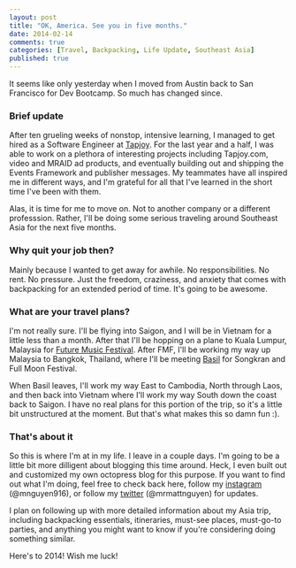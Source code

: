 ```yaml
---
layout: post
title: "OK, America. See you in five months."
date: 2014-02-14
comments: true
categories: [Travel, Backpacking, Life Update, Southeast Asia]
published: true
---
```


It seems like only yesterday when I moved from Austin back to San Francisco for Dev Bootcamp. So much has changed since.

<!-- more -->

### Brief update

After ten grueling weeks of nonstop, intensive learning, I managed to get hired as a Software Engineer at [Tapjoy](http://www.tapjoy.com). For the last year and a half, I was able to work on a plethora of interesting projects including Tapjoy.com, video and MRAID ad products, and eventually building out and shipping the Events Framework and publisher messages. My teammates have all inspired me in different ways, and I'm grateful for all that I've learned in the short time I've been with them.

Alas, it is time for me to move on. Not to another company or a different professsion. Rather, I'll be doing some serious traveling around Southeast Asia for the next five months.

### Why quit your job then?

Mainly because I wanted to get away for awhile. No responsibilities. No rent. No pressure. Just the freedom, craziness, and anxiety that comes with backpacking for an extended period of time. It's going to be awesome.

### What are your travel plans?

I'm not really sure. I'll be flying into Saigon, and I will be in Vietnam for a little less than a month. After that I'll be hopping on a plane to Kuala Lumpur, Malaysia for [Future Music Festival](http://www.futuremusicfestival.asia/2014/). After FMF, I'll be working my way up Malaysia to Bangkok, Thailand, where I'll be meeting [Basil](http://www.bsiddiqui.com) for Songkran and Full Moon Festival.

When Basil leaves, I'll work my way East to Cambodia, North through Laos, and then back into Vietnam where I'll work my way South down the coast back to Saigon. I have no real plans for this portion of the trip, so it's a little bit unstructured at the moment. But that's what makes this so damn fun :).

### That's about it

So this is where I'm at in my life. I leave in a couple days. I'm going to be a little bit more dilligent about blogging this time around. Heck, I even built out and customized my own octopress blog for this purpose. If you want to find out what I'm doing, feel free to check back here, follow my [instagram](http://instagram.com/mnguyen916) (@mnguyen916), or follow my [twitter](https://twitter.com/MrMattNguyen) (@mrmattnguyen) for updates.

I plan on following up with more detailed information about my Asia trip, including backpacking essentials, itineraries, must-see places, must-go-to parties, and anything you might want to know if you're considering doing something similar.

Here's to 2014! Wish me luck!
